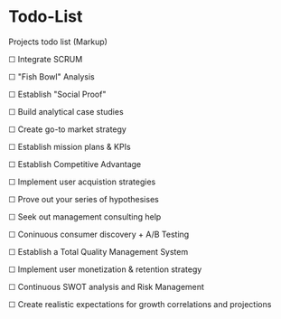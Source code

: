 # Todo-List
Projects todo list (Markup)

☐ Integrate SCRUM

☐ "Fish Bowl" Analysis

☐ Establish "Social Proof"

☐ Build analytical case studies

☐ Create go-to market strategy

☐ Establish mission plans & KPIs

☐ Establish Competitive Advantage

☐ Implement user acquistion strategies

☐ Prove out your series of hypothesises

☐ Seek out management consulting help

☐ Coninuous consumer discovery + A/B Testing

☐ Establish a Total Quality Management System

☐ Implement user monetization & retention strategy

☐ Continuous SWOT analysis and Risk Management

☐ Create realistic expectations for growth correlations and projections
